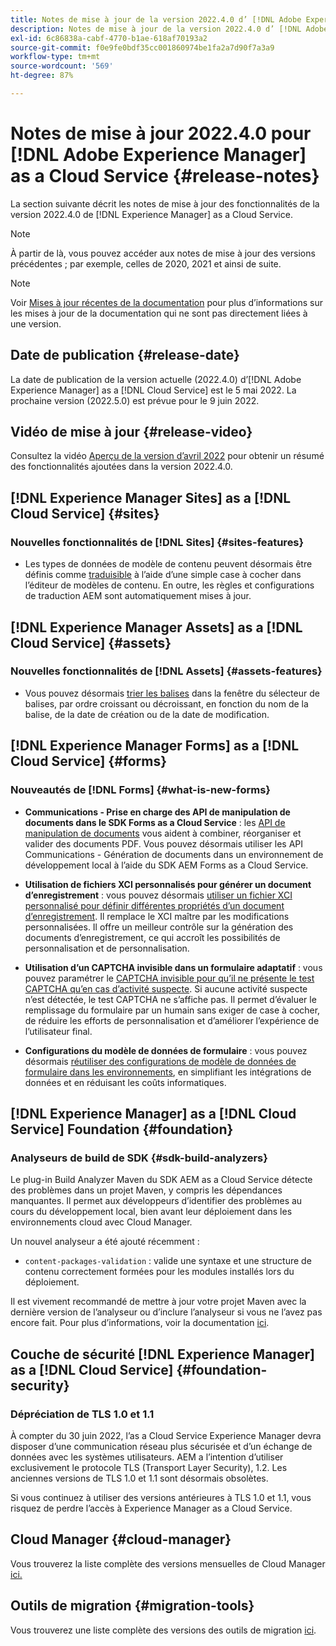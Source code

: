 ```yaml
---
title: Notes de mise à jour de la version 2022.4.0 d’ [!DNL Adobe Experience Manager] as a Cloud Service.
description: Notes de mise à jour de la version 2022.4.0 d’ [!DNL Adobe Experience Manager] as a Cloud Service.
exl-id: 6c86838a-cabf-4770-b1ae-618af70193a2
source-git-commit: f0e9fe0bdf35cc001860974be1fa2a7d90f7a3a9
workflow-type: tm+mt
source-wordcount: '569'
ht-degree: 87%

---
```


# Notes de mise à jour 2022.4.0 pour [!DNL Adobe Experience Manager] as a Cloud Service {#release-notes}

La section suivante décrit les notes de mise à jour des fonctionnalités de la version 2022.4.0 de [!DNL Experience Manager] as a Cloud Service.

>[!NOTE]
>
>À partir de là, vous pouvez accéder aux notes de mise à jour des versions précédentes ; par exemple, celles de 2020, 2021 et ainsi de suite.

>[!NOTE]
>
>Voir [Mises à jour récentes de la documentation](https://experienceleague.adobe.com/docs/experience-manager-release-information/aem-release-updates/doc-updates/documentation-updates.html?lang=fr) pour plus d’informations sur les mises à jour de la documentation qui ne sont pas directement liées à une version.

## Date de publication {#release-date}

La date de publication de la version actuelle (2022.4.0) d’[!DNL Adobe Experience Manager] as a [!DNL Cloud Service] est le 5 mai 2022.
La prochaine version (2022.5.0) est prévue pour le 9 juin 2022.

## Vidéo de mise à jour {#release-video}

Consultez la vidéo [Aperçu de la version d’avril 2022](https://video.tv.adobe.com/v/342612?quality=12) pour obtenir un résumé des fonctionnalités ajoutées dans la version 2022.4.0.

## [!DNL Experience Manager Sites] as a [!DNL Cloud Service] {#sites}

### Nouvelles fonctionnalités de [!DNL Sites] {#sites-features}

* Les types de données de modèle de contenu peuvent désormais être définis comme [traduisible](/help/assets/content-fragments/content-fragments-models.md#properties) à l’aide d’une simple case à cocher dans l’éditeur de modèles de contenu. En outre, les règles et configurations de traduction AEM sont automatiquement mises à jour.

## [!DNL Experience Manager Assets] as a [!DNL Cloud Service] {#assets}

### Nouvelles fonctionnalités de [!DNL Assets] {#assets-features}

* Vous pouvez désormais [trier les balises](/help/assets/organize-assets.md#use-tags-to-organize-assets) dans la fenêtre du sélecteur de balises, par ordre croissant ou décroissant, en fonction du nom de la balise, de la date de création ou de la date de modification.


## [!DNL Experience Manager Forms] as a [!DNL Cloud Service] {#forms}

### Nouveautés de [!DNL Forms] {#what-is-new-forms}

* **Communications - Prise en charge des API de manipulation de documents dans le SDK Forms as a Cloud Service** : les [API de manipulation de documents](/help/forms/aem-forms-cloud-service-communications.md) vous aident à combiner, réorganiser et valider des documents PDF. Vous pouvez désormais utiliser les API Communications - Génération de documents dans un environnement de développement local à l’aide du SDK AEM Forms as a Cloud Service.

* **Utilisation de fichiers XCI personnalisés pour générer un document d’enregistrement** : vous pouvez désormais [utiliser un fichier XCI personnalisé pour définir différentes propriétés d’un document d’enregistrement](/help/forms/generate-document-of-record-for-non-xfa-based-adaptive-forms.md#use-a-custom-xci-file). Il remplace le XCI maître par les modifications personnalisées. Il offre un meilleur contrôle sur la génération des documents d’enregistrement, ce qui accroît les possibilités de personnalisation et de personnalisation.

* **Utilisation d’un CAPTCHA invisible dans un formulaire adaptatif** : vous pouvez paramétrer le [CAPTCHA invisible pour qu’il ne présente le test CAPTCHA qu’en cas d’activité suspecte](/help/forms/captcha-adaptive-forms.md). Si aucune activité suspecte n’est détectée, le test CAPTCHA ne s’affiche pas. Il permet d’évaluer le remplissage du formulaire par un humain sans exiger de case à cocher, de réduire les efforts de personnalisation et d’améliorer l’expérience de l’utilisateur final.

* **Configurations du modèle de données de formulaire** : vous pouvez désormais [réutiliser des configurations de modèle de données de formulaire dans les environnements](/help/forms/create-form-data-models.md#runmode-specific-context-aware-config), en simplifiant les intégrations de données et en réduisant les coûts informatiques.


## [!DNL Experience Manager] as a [!DNL Cloud Service] Foundation {#foundation}

### Analyseurs de build de SDK {#sdk-build-analyzers}

Le plug-in Build Analyzer Maven du SDK AEM as a Cloud Service détecte des problèmes dans un projet Maven, y compris les dépendances manquantes. Il permet aux développeurs d’identifier des problèmes au cours du développement local, bien avant leur déploiement dans les environnements cloud avec Cloud Manager.

Un nouvel analyseur a été ajouté récemment :

* `content-packages-validation` : valide une syntaxe et une structure de contenu correctement formées pour les modules installés lors du déploiement.

Il est vivement recommandé de mettre à jour votre projet Maven avec la dernière version de l’analyseur ou d’inclure l’analyseur si vous ne l’avez pas encore fait. Pour plus d’informations, voir la documentation [ici](https://experienceleague.adobe.com/docs/experience-manager-core-components/using/developing/archetype/build-analyzer-maven-plugin.html?lang=fr).

## Couche de sécurité [!DNL Experience Manager] as a [!DNL Cloud Service] {#foundation-security}

### Dépréciation de TLS 1.0 et 1.1

À compter du 30 juin 2022, l’as a Cloud Service Experience Manager devra disposer d’une communication réseau plus sécurisée et d’un échange de données avec les systèmes utilisateurs. AEM a l’intention d’utiliser exclusivement le protocole TLS (Transport Layer Security), 1.2. Les anciennes versions de TLS 1.0 et 1.1 sont désormais obsolètes.

Si vous continuez à utiliser des versions antérieures à TLS 1.0 et 1.1, vous risquez de perdre l’accès à Experience Manager as a Cloud Service.

## Cloud Manager {#cloud-manager}

Vous trouverez la liste complète des versions mensuelles de Cloud Manager [ici.](/help/implementing/cloud-manager/release-notes/current.md)

## Outils de migration {#migration-tools}

Vous trouverez une liste complète des versions des outils de migration [ici](/help/journey-migration/release-notes/release-notes-migration-tools-current.md).
